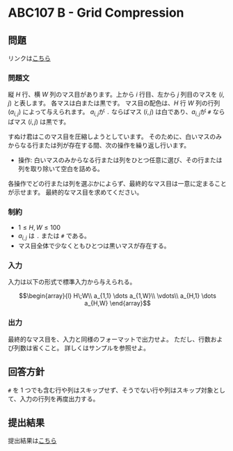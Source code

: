# ABC107 B - Grid Compression

## 問題

リンクは[こちら](https://atcoder.jp/contests/abc107/tasks/abc107_b)

### 問題文

縦 $H$ 行、横 $W$ 列のマス目があります。上から $i$ 行目、左から $j$ 列目のマスを $(i,j)$ と表します。 各マスは白または黒です。 マス目の配色は、$H$ 行 $W$ 列の行列 $(a_{i,j}​)$ によって与えられます。 $a_{i,j}$​ が `.` ならばマス $(i,j)$ は白であり、$a_{i,j}$​ が `#` ならばマス $(i,j)$ は黒です。

すぬけ君はこのマス目を圧縮しようとしています。 そのために、白いマスのみからなる行または列が存在する間、次の操作を繰り返し行います。

- 操作: 白いマスのみからなる行または列をひとつ任意に選び、その行または列を取り除いて空白を詰める。

各操作でどの行または列を選ぶかによらず、最終的なマス目は一意に定まることが示せます。 最終的なマス目を求めてください。

### 制約

- $1 \leq H,W \leq 100$
- $a_{i,j}$ は `.` または `#` である。
- マス目全体で少なくともひとつは黒いマスが存在する。

### 入力

入力は以下の形式で標準入力から与えられる。

```math
\begin{array}{l}
H\;W\\
a_{1,1} \dots a_{1,W}\\
\vdots\\
a_{H,1} \dots a_{H,W}
\end{array}
```

### 出力

最終的なマス目を、入力と同様のフォーマットで出力せよ。 ただし、行数および列数は省くこと。 詳しくはサンプルを参照せよ。

## 回答方針

`#` を 1 つでも含む行や列はスキップせず、そうでない行や列はスキップ対象として、入力の行列を再度出力する。

## 提出結果

提出結果は[こちら](https://atcoder.jp/contests/abc107/submissions/61303496)
